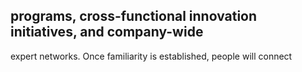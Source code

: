 ## programs, cross-functional innovation initiatives, and company-wide

expert networks. Once familiarity is established, people will connect